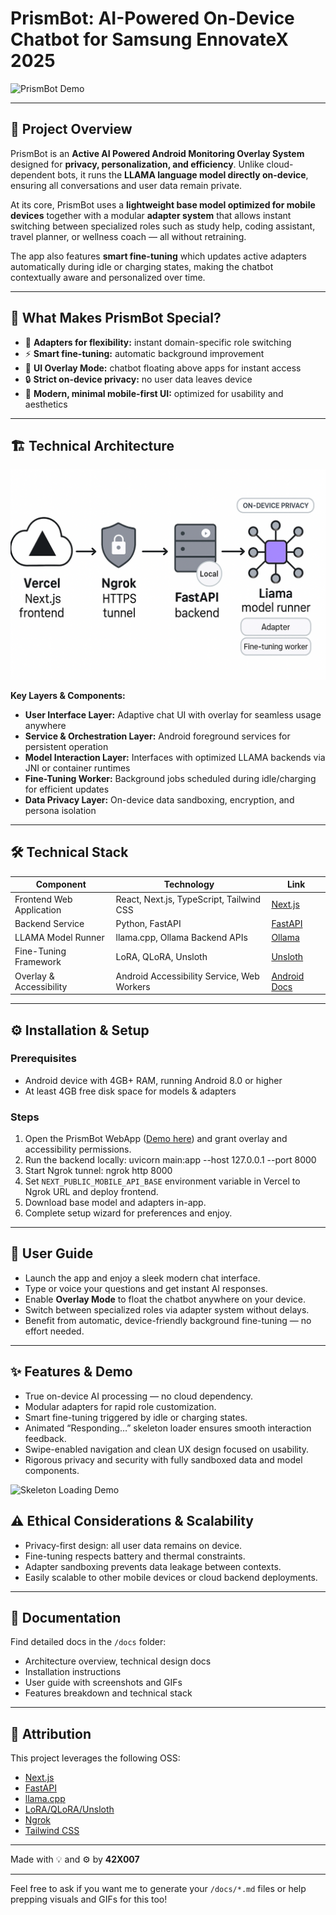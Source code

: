 # PrismBot: AI-Powered On-Device Chatbot for Samsung EnnovateX 2025

![PrismBot Demo](docs/chat-demo.gif)

---

## 🚀 Project Overview

PrismBot is an **Active AI Powered Android Monitoring Overlay System** designed for **privacy, personalization, and efficiency**. Unlike cloud-dependent bots, it runs the **LLAMA language model directly on-device**, ensuring all conversations and user data remain private.

At its core, PrismBot uses a **lightweight base model optimized for mobile devices** together with a modular **adapter system** that allows instant switching between specialized roles such as study help, coding assistant, travel planner, or wellness coach — all without retraining.

The app also features **smart fine-tuning** which updates active adapters automatically during idle or charging states, making the chatbot contextually aware and personalized over time.

---

## 🌟 What Makes PrismBot Special?

- 🧩 **Adapters for flexibility:** instant domain-specific role switching  
- ⚡ **Smart fine-tuning:** automatic background improvement  
- 📱 **UI Overlay Mode:** chatbot floating above apps for instant access  
- 🔒 **Strict on-device privacy:** no user data leaves device  
- 🎨 **Modern, minimal mobile-first UI:** optimized for usability and aesthetics  

---

## 🏗️ Technical Architecture

![Architecture Diagram](docs/architecture.png)

**Key Layers & Components:**

- **User Interface Layer:** Adaptive chat UI with overlay for seamless usage anywhere  
- **Service & Orchestration Layer:** Android foreground services for persistent operation  
- **Model Interaction Layer:** Interfaces with optimized LLAMA backends via JNI or container runtimes  
- **Fine-Tuning Worker:** Background jobs scheduled during idle/charging for efficient updates  
- **Data Privacy Layer:** On-device data sandboxing, encryption, and persona isolation  

---

## 🛠️ Technical Stack

| Component               | Technology                                | Link                                       |
|------------------------|------------------------------------------|--------------------------------------------|
| Frontend Web Application | React, Next.js, TypeScript, Tailwind CSS | [Next.js](https://nextjs.org/)              |
| Backend Service          | Python, FastAPI                          | [FastAPI](https://fastapi.tiangolo.com/)   |
| LLAMA Model Runner       | llama.cpp, Ollama Backend APIs           | [Ollama](https://github.com/ollama/ollama) |
| Fine-Tuning Framework    | LoRA, QLoRA, Unsloth                      | [Unsloth](https://github.com/unslothai/unsloth) |
| Overlay & Accessibility  | Android Accessibility Service, Web Workers | [Android Docs](https://developer.android.com/guide/topics/ui/accessibility) |

---

## ⚙️ Installation & Setup

### Prerequisites

- Android device with 4GB+ RAM, running Android 8.0 or higher  
- At least 4GB free disk space for models & adapters  

### Steps

1. Open the PrismBot WebApp ([Demo here](https://samsung-prism-frontend.vercel.app/chatbot)) and grant overlay and accessibility permissions.  
2. Run the backend locally: uvicorn main:app --host 127.0.0.1 --port 8000
3. Start Ngrok tunnel: ngrok http 8000
4. Set `NEXT_PUBLIC_MOBILE_API_BASE` environment variable in Vercel to Ngrok URL and deploy frontend.  
5. Download base model and adapters in-app.  
6. Complete setup wizard for preferences and enjoy.

---

## 📖 User Guide

- Launch the app and enjoy a sleek modern chat interface.  
- Type or voice your questions and get instant AI responses.  
- Enable **Overlay Mode** to float the chatbot anywhere on your device.  
- Switch between specialized roles via adapter system without delays.  
- Benefit from automatic, device-friendly background fine-tuning — no effort needed.

---

## ✨ Features & Demo

- True on-device AI processing — no cloud dependency.  
- Modular adapters for rapid role customization.  
- Smart fine-tuning triggered by idle or charging states.  
- Animated “Responding…” skeleton loader ensures smooth interaction feedback.  
- Swipe-enabled navigation and clean UX design focused on usability.  
- Rigorous privacy and security with fully sandboxed data and model components.

![Skeleton Loading Demo](docs/skeleton-demo.gif)


## ⚠️ Ethical Considerations & Scalability

- Privacy-first design: all user data remains on device.  
- Fine-tuning respects battery and thermal constraints.  
- Adapter sandboxing prevents data leakage between contexts.  
- Easily scalable to other mobile devices or cloud backend deployments.

---

## 📂 Documentation

Find detailed docs in the `/docs` folder:

- Architecture overview, technical design docs  
- Installation instructions  
- User guide with screenshots and GIFs  
- Features breakdown and technical stack  

---

## 📜 Attribution

This project leverages the following OSS:

- [Next.js](https://nextjs.org/)  
- [FastAPI](https://fastapi.tiangolo.com/)  
- [llama.cpp](https://github.com/ollama/ollama)  
- [LoRA/QLoRA/Unsloth](https://github.com/unslothai/unsloth)  
- [Ngrok](https://ngrok.com/)  
- [Tailwind CSS](https://tailwindcss.com/)  

---

Made with 💡 and ⚙️ by **42X007**

---

Feel free to ask if you want me to generate your `/docs/*.md` files or help prepping visuals and GIFs for this too!
